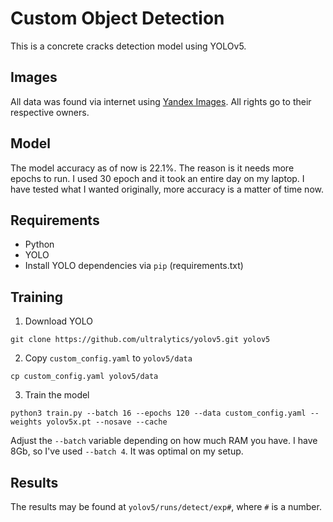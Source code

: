 # Custom Object Detection
This is a concrete cracks detection model using YOLOv5. 

## Images
All data was found via internet using [Yandex Images](https://yandex.ru/images/). All rights go to their respective owners.

## Model
The model accuracy as of now is 22.1%. The reason is it needs more epochs to run. I used 30 epoch and it took an entire day on my laptop. I have tested what I wanted originally, more accuracy is a matter of time now.  

## Requirements
* Python
* YOLO
* Install YOLO dependencies via `pip` (requirements.txt)

## Training
1. Download YOLO 
```
git clone https://github.com/ultralytics/yolov5.git yolov5
```
2. Copy `custom_config.yaml` to `yolov5/data`
```
cp custom_config.yaml yolov5/data
```
3. Train the model
```
python3 train.py --batch 16 --epochs 120 --data custom_config.yaml --weights yolov5x.pt --nosave --cache 
```
Adjust the `--batch` variable depending on how much RAM you have. I have 8Gb, so I've used `--batch 4`. It was optimal on my setup. 

## Results
The results may be found at `yolov5/runs/detect/exp#`, where `#` is a number.










